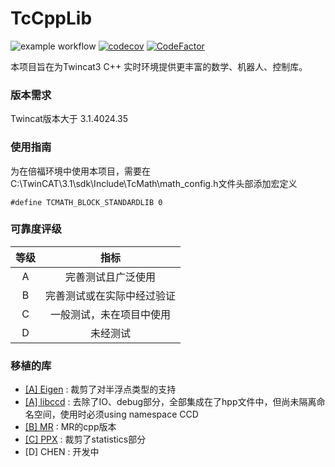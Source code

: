 # TcCppLib

![example workflow](https://github.com/Link2Link/TcCppLib/actions/workflows/CI.yml/badge.svg)
[![codecov](https://codecov.io/gh/Link2Link/TcCppLib/branch/main/graph/badge.svg?token=HLMZ1YV51X)](https://codecov.io/gh/Link2Link/TcCppLib)
[![CodeFactor](https://www.codefactor.io/repository/github/link2link/tccpplib/badge)](https://www.codefactor.io/repository/github/link2link/tccpplib)

本项目旨在为Twincat3 C++ 实时环境提供更丰富的数学、机器人、控制库。
### 版本需求
Twincat版本大于 3.1.4024.35

### 使用指南
为在倍福环境中使用本项目，需要在C:\TwinCAT\3.1\sdk\Include\TcMath\math_config.h文件头部添加宏定义
```angular2html
#define TCMATH_BLOCK_STANDARDLIB 0
```

### 可靠度评级

| 等级  |      指标       |
|:---:|:-------------:|
|  A  |   完善测试且广泛使用   |
|  B  | 完善测试或在实际中经过验证 |
|  C  | 一般测试，未在项目中使用  |
|  D  |     未经测试      | 


### 移植的库

- [[A] Eigen](https://eigen.tuxfamily.org/index.php?title=Main_Page) : 裁剪了对半浮点类型的支持
- [[A] libccd](https://github.com/danfis/libccd.git) : 去除了IO、debug部分，全部集成在了hpp文件中，但尚未隔离命名空间，使用时必须using namespace CCD
- [[B] MR](https://github.com/Le0nX/ModernRoboticsCpp.git) : MR的cpp版本
- [[C] PPX](https://github.com/Xtinc/matrix) : 裁剪了statistics部分
- [D] CHEN : 开发中



